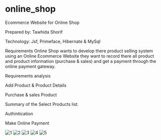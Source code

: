 # online_shop

Ecommerce Website for Online Shop

Prepared by: Tawhida Shorif

Technology:
Jsf, Primeface, Hibernate & MySql

Requirements
Online Shop wants to develop there product selling system using an Online Ecommerce Website they want to record there all product and product information (purchase & sales) and get a payment through the online payment gateway.

Requirements analysis

Add Product & Product Details

Purchase & sales Product

Summary of the Select Products list.

Authintication

Make Online Payment

![1](https://user-images.githubusercontent.com/48676233/67700003-558b7b00-f9d7-11e9-88fa-a55ebfeed994.png)
![2](https://user-images.githubusercontent.com/48676233/67700004-558b7b00-f9d7-11e9-9332-c3a6f9b20584.png)
![3](https://user-images.githubusercontent.com/48676233/67700008-56241180-f9d7-11e9-84a9-440993c77537.png)
![4](https://user-images.githubusercontent.com/48676233/67700009-56241180-f9d7-11e9-9516-53894940299f.png)
![5](https://user-images.githubusercontent.com/48676233/67700010-56bca800-f9d7-11e9-8687-b8e56663a9ca.png)
